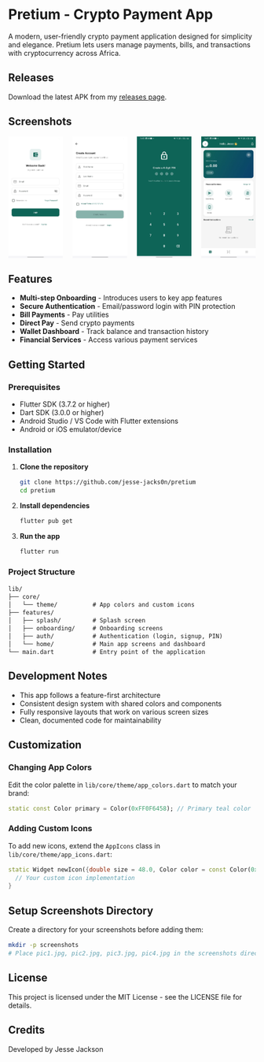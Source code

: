 # Pretium - Crypto Payment App

A modern, user-friendly crypto payment application designed for simplicity and elegance. Pretium lets users manage payments, bills, and transactions with cryptocurrency across Africa.

## Releases


Download the latest APK from my [releases page](https://github.com/jesse-jacks0n/pretium/releases).

## Screenshots

<div style="display: flex; flex-wrap: wrap; justify-content: space-between;">
  <img src="screenshots/pic1.jpg" width="22%" alt="Onboarding Screen" />
  <img src="screenshots/pic2.jpg" width="22%" alt="Authentication Screen" />
  <img src="screenshots/pic3.jpg" width="22%" alt="Wallet Dashboard" />
  <img src="screenshots/pic4.jpg" width="22%" alt="Transactions" />
</div>

## Features

- **Multi-step Onboarding** - Introduces users to key app features
- **Secure Authentication** - Email/password login with PIN protection
- **Bill Payments** - Pay utilities
- **Direct Pay** - Send crypto payments
- **Wallet Dashboard** - Track balance and transaction history
- **Financial Services** - Access various payment services

## Getting Started

### Prerequisites

- Flutter SDK (3.7.2 or higher)
- Dart SDK (3.0.0 or higher)
- Android Studio / VS Code with Flutter extensions
- Android or iOS emulator/device

### Installation

1. **Clone the repository**
   ```bash
   git clone https://github.com/jesse-jacks0n/pretium
   cd pretium
   ```

2. **Install dependencies**
   ```bash
   flutter pub get
   ```

3. **Run the app**
   ```bash
   flutter run
   ```

### Project Structure

```
lib/
├── core/
│   └── theme/          # App colors and custom icons
├── features/
│   ├── splash/         # Splash screen
│   ├── onboarding/     # Onboarding screens
│   ├── auth/           # Authentication (login, signup, PIN)
│   └── home/           # Main app screens and dashboard
└── main.dart           # Entry point of the application
```

## Development Notes

- This app follows a feature-first architecture
- Consistent design system with shared colors and components
- Fully responsive layouts that work on various screen sizes
- Clean, documented code for maintainability

## Customization

### Changing App Colors

Edit the color palette in `lib/core/theme/app_colors.dart` to match your brand:

```dart
static const Color primary = Color(0xFF0F6458); // Primary teal color
```

### Adding Custom Icons

To add new icons, extend the `AppIcons` class in `lib/core/theme/app_icons.dart`:

```dart
static Widget newIcon({double size = 48.0, Color color = const Color(0xFF0F6458)}) {
  // Your custom icon implementation
}
```

## Setup Screenshots Directory

Create a directory for your screenshots before adding them:

```bash
mkdir -p screenshots
# Place pic1.jpg, pic2.jpg, pic3.jpg, pic4.jpg in the screenshots directory
```

## License

This project is licensed under the MIT License - see the LICENSE file for details.

## Credits

Developed by Jesse Jackson
